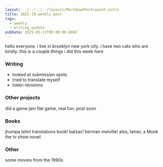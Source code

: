 ```yaml
---
layout: ../../../../layouts/MarkdownPostLayout.astro
title: 2025-19 weekly post
tags:
  - weekly
  - writing_update
pubDate: 2025-05-13T00:00:00.000Z
---
```


hello everyone. i live in brooklyn new york city. i have two cats who are kindly. this is a couple things i did this week here
          
### Writing
- looked at submission spots
- tried to translate myself
- token revisions

### Other projects
did a game jam flat game, real fun; post soon

### Books
jhumpa lahiri translations book! balzac! herman melville! also, lamer, a Monk the tv show novel

### Other
some movies from the 1990s
